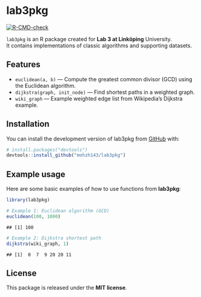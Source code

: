 
# lab3pkg

<!-- badges: start -->

[![R-CMD-check](https://github.com/mohzh143/lab3pkg/actions/workflows/R-CMD-check.yaml/badge.svg)](https://github.com/mohzh143/lab3pkg/actions/workflows/R-CMD-check.yaml)
<!-- badges: end -->

`lab3pkg` is an R package created for **Lab 3 at Linköping**
University.  
It contains implementations of classic algorithms and supporting
datasets.

## Features

- `euclidean(a, b)` — Compute the greatest common divisor (GCD) using
  the Euclidean algorithm.  
- `dijkstra(graph, init_node)` — Find shortest paths in a weighted
  graph.  
- `wiki_graph` — Example weighted edge list from Wikipedia’s Dijkstra
  example.

## Installation

You can install the development version of lab3pkg from
[GitHub](https://github.com/) with:

``` r
# install.packages("devtools")
devtools::install_github("mohzh143/lab3pkg")
```

## Example usage

Here are some basic examples of how to use functions from **lab3pkg**:

``` r
library(lab3pkg)

# Example 1: Euclidean algorithm (GCD)
euclidean(100, 1000)
```

    ## [1] 100

``` r
# Example 2: Dijkstra shortest path
dijkstra(wiki_graph, 1)
```

    ## [1]  0  7  9 20 20 11

## License

This package is released under the **MIT license**.

